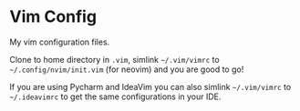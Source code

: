 # Vim Config

My vim configuration files.

Clone to home directory in `.vim`, simlink `~/.vim/vimrc` to `~/.config/nvim/init.vim` (for neovim) and you are good to go!

If you are using Pycharm and IdeaVim you can also simlink `~/.vim/vimrc` to `~/.ideavimrc` to get the same configurations in your IDE. 
